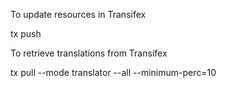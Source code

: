 To update resources in Transifex

tx push

To retrieve translations from Transifex

tx pull --mode translator --all --minimum-perc=10